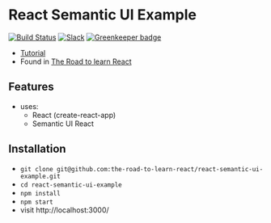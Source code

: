 # React Semantic UI Example

[![Build Status](https://travis-ci.org/the-road-to-learn-react/react-semantic-ui-example.svg?branch=master)](https://travis-ci.org/the-road-to-learn-react/react-semantic-ui-example) [![Slack](https://slack-the-road-to-learn-react.wieruch.com/badge.svg)](https://slack-the-road-to-learn-react.wieruch.com/) [![Greenkeeper badge](https://badges.greenkeeper.io/the-road-to-learn-react/react-semantic-ui-example.svg)](https://greenkeeper.io/)

* [Tutorial](https://www.robinwieruch.de/react-semantic-ui-tutorial)
* Found in [The Road to learn React](https://roadtoreact.com/)

## Features

* uses:
  * React (create-react-app)
  * Semantic UI React

## Installation

* `git clone git@github.com:the-road-to-learn-react/react-semantic-ui-example.git`
* `cd react-semantic-ui-example`
* `npm install`
* `npm start`
* visit http://localhost:3000/
